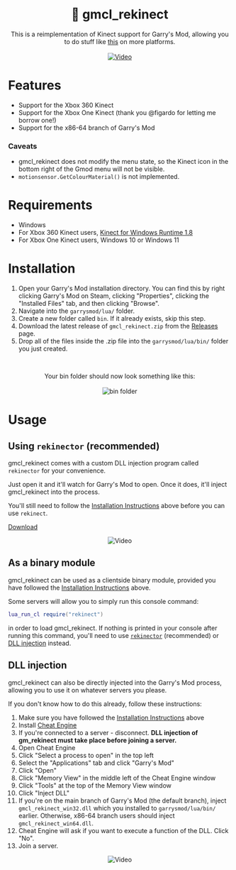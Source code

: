 <h1 align="center">🦵 gmcl_rekinect</h1>
<p align="center">
	This is a reimplementation of Kinect support for Garry's Mod, allowing you to do stuff like <a href="https://youtu.be/PFkju1-0lZI" target="_blank">this</a> on more platforms.
	<br/><br/>
	<a href="https://youtu.be/PFkju1-0lZI" target="_blank"><img alt="Video" src="https://github.com/WilliamVenner/gmcl_rekinect/assets/14863743/3e22dca7-d8ed-472c-ab64-50faea6a135d"/></a>
</p>

# Features

* Support for the Xbox 360 Kinect
* Support for the Xbox One Kinect (thank you @figardo for letting me borrow one!)
* Support for the x86-64 branch of Garry's Mod

### Caveats

* gmcl_rekinect does not modify the menu state, so the Kinect icon in the bottom right of the Gmod menu will not be visible.
* `motionsensor.GetColourMaterial()` is not implemented.

# Requirements

* Windows
* For Xbox 360 Kinect users, [Kinect for Windows Runtime 1.8](https://www.microsoft.com/en-us/download/details.aspx?id=40277)
* For Xbox One Kinect users, Windows 10 or Windows 11

# Installation

1. Open your Garry's Mod installation directory. You can find this by right clicking Garry's Mod on Steam, clicking "Properties", clicking the "Installed Files" tab, and then clicking "Browse".
2. Navigate into the `garrysmod/lua/` folder.
3. Create a new folder called `bin`. If it already exists, skip this step.
4. Download the latest release of `gmcl_rekinect.zip` from the [Releases](https://github.com/WilliamVenner/gmcl_rekinect/releases) page.
5. Drop all of the files inside the .zip file into the `garrysmod/lua/bin/` folder you just created.

<br/>

<p align="center">
	Your bin folder should now look something like this:
	<br/><br/>
	<img alt="bin folder" src="https://github.com/WilliamVenner/gmcl_rekinect/assets/14863743/463665d7-ec79-4ec2-9867-6179e9afcb50">
</p>

# Usage

## Using `rekinector` (recommended)

gmcl_rekinect comes with a custom DLL injection program called `rekinector` for your convenience.

Just open it and it'll watch for Garry's Mod to open. Once it does, it'll inject gmcl_rekinect into the process.

You'll still need to follow the [Installation Instructions](#installation) above before you can use `rekinect`.

[Download](https://github.com/WilliamVenner/gmcl_rekinect/releases)

<p align="center"><img alt="Video" src="https://github.com/WilliamVenner/gmcl_rekinect/assets/14863743/6b09933a-ab0c-4dd4-a341-8628dc72e94c"></p>

## As a binary module

gmcl_rekinect can be used as a clientside binary module, provided you have followed the [Installation Instructions](#installation) above.

Some servers will allow you to simply run this console command:

```lua
lua_run_cl require("rekinect")
```

in order to load gmcl_rekinect. If nothing is printed in your console after running this command, you'll need to use [`rekinector`](#using-rekinector-recommended) (recommended) or [DLL injection](#dll-injection) instead.

## DLL injection

gmcl_rekinect can also be directly injected into the Garry's Mod process, allowing you to use it on whatever servers you please.

If you don't know how to do this already, follow these instructions:

1. Make sure you have followed the [Installation Instructions](#installation) above
2. Install <a href="https://www.cheatengine.org/downloads.php" target="_blank">Cheat Engine</a>
3. If you're connected to a server - disconnect. **DLL injection of gm_rekinect must take place before joining a server.**
4. Open Cheat Engine
5. Click "Select a process to open" in the top left
6. Select the "Applications" tab and click "Garry's Mod"
7. Click "Open"
8. Click "Memory View" in the middle left of the Cheat Engine window
9. Click "Tools" at the top of the Memory View window
10. Click "Inject DLL"
11. If you're on the main branch of Garry's Mod (the default branch), inject `gmcl_rekinect_win32.dll` which you installed to `garrysmod/lua/bin/` earlier. Otherwise, x86-64 branch users should inject `gmcl_rekinect_win64.dll`.
12. Cheat Engine will ask if you want to execute a function of the DLL. Click "No".
13. Join a server.

<p align="center"><img alt="Video" src="https://github.com/WilliamVenner/gmcl_rekinect/assets/14863743/49cdfd37-fc22-46ad-98c8-fab8d871b7a6"/></p>
